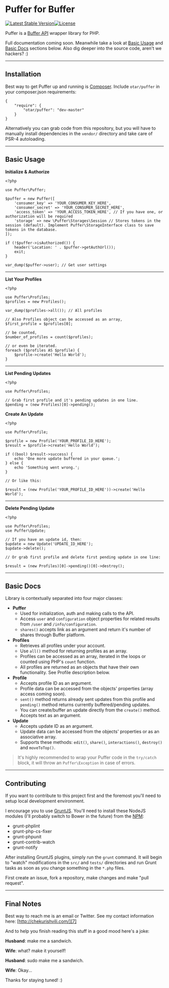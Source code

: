**Puffer** for **Buffer**
=========================

[![Latest Stable Version](https://poser.pugx.org/otar/puffer/v/stable.svg)](https://packagist.org/packages/otar/puffer)[![License](https://poser.pugx.org/otar/puffer/license.svg)](https://packagist.org/packages/otar/puffer)

Puffer is a [Buffer API][1] wrapper library for PHP.

Full documentation coming soon. Meanwhile take a look at [Basic Usage][2] and [Basic Docs][3] sections below. Also dig deeper into the source code, aren't we hackers? :)

----------

Installation
------------
Best way to get Puffer up and running is [Composer][4]. Include `otar/puffer` in your composer.json requirements:

    {
        "require": {
            "otar/puffer": "dev-master"
        }
    }

Alternatively you can grab code from this repository, but you will have to manually install dependencies in the `vendor/` directory and take care of PSR-4 autoloading.

----------

Basic Usage
-----------

**Initialize & Authorize**

    <?php

    use Puffer\Puffer;

    $puffer = new Puffer([
        'consumer_key' => 'YOUR_CONSUMER_KEY_HERE',
        'consumer_secret' => 'YOUR_CONSUMER_SECRET_HERE',
        'access_token' => 'YOUR_ACCESS_TOKEN_HERE', // If you have one, or authorization will be required
        'storage' => new \Puffer\Storages\Session // Stores tokens in the session (default). Implement Puffer\StorageInterface class to save tokens in the database.
    ]);

    if (!$puffer->isAuthorized()) {
        header('Location: ' . $puffer->getAuthUrl());
        exit;
    }

    var_dump($puffer->user); // Get user settings


----------


**List Your Profiles**

    <?php

    use Puffer\Profiles;
    $profiles = new Profiles();

    var_dump($profiles->all()); // All profiles

    // Also Profiles object can be accessed as an array,
    $first_profile = $profiles[0];

    // be counted,
    $number_of_profiles = count($profiles);

    // or even be iterated.
    foreach ($profiles AS $profile) {
        $profile->create('Hello World');
    }

----------

**List Pending Updates**

    <?php

    use Puffer\Profiles;

    // Grab first profile and it's pending updates in one line.
    $pending = (new Profiles)[0]->pending();

**Create An Update**

    <?php

    use Puffer\Profile;

    $profile = new Profile('YOUR_PROFILE_ID_HERE');
    $result = $profile->create('Hello World');

    if ((bool) $result->success) {
        echo 'One more update buffered in your queue.';
    } else {
        echo 'Something went wrong.';
    }

    // Or like this:

    $result = (new Profile('YOUR_PROFILE_ID_HERE'))->create('Hello World');

----------

**Delete Pending Update**

    <?php

    use Puffer\Profiles;
    use Puffer\Update;

    // If you have an update id, then:
    $update = new Update('UPDATE_ID_HERE');
    $update->delete();

    // Or grab first profile and delete first pending update in one line:

    $result = (new Profiles)[0]->pending()[0]->destroy();


----------

Basic Docs
------------
Library is contextually separated into four major classes:

 - **Puffer**
     - Used for initialization, auth and making calls to the API.
     - Access `user` and `configuration` object properties for related results from `/user` and `/info/configuration`.
     - `shares()` accepts link as an argument and return it's number of shares through Buffer platform.
 - **Profiles**
     - Retrieves all profiles under your account.
     - Use `all()` method for returning profiles as an array.
     - Profiles can be accessed as an array, iterated in the loops or counted using PHP's `count` function.
     - All profiles are returned as an objects that have their own functionality. See Profile description below.
 - **Profile**
     - Accepts profile ID as an argument.
     - Profile data can be accessed from the objects' properties (array access coming soon).
     - `sent()` method returns already sent updates from this profile and `pending()` method returns currently buffered/pending updates.
     - You can create/buffer an update directly from the `create()` method. Accepts text as an argument.
 - **Update**
     - Accepts update ID as an argument.
     - Update data can be accessed from the objects' properties or as an associative array.
     - Supports these methods: `edit()`, `share()`, `interactions()`, `destroy()` and `moveToTop()`.

> It's highly recommended to wrap your Puffer code in the `try/catch`
> block, it will throw an `Puffer\Exception` in case of errors.

----------

Contributing
------------

If you want to contribute to this project first and the foremost you'll need to setup local development environment.

I encourage you to use [GruntJS][5]. You'll need to install these NodeJS modules (I'll probably switch to Bower in the future) from the [NPM][6]:

 - grunt-phplint
 - grunt-php-cs-fixer
 - grunt-phpunit
 - grunt-contrib-watch
 - grunt-notify

After installing GruntJS plugins, simply run the `grunt` command. It will begin to "watch" modifications in the `src/` and `tests/` directories and run Grunt tasks as soon as you change something in the `*.php` files.

First create an issue, fork a repository, make changes and make "pull request".

----------

Final Notes
------
Best way to reach me is an email or Twitter. See my contact information here: [http://chekurishvili.com/][7]

And to help you finish reading this stuff in a good mood here's a joke:

**Husband**: make me a sandwich.

**Wife**: what? make it yourself!

**Husband**: sudo make me a sandwich.

**Wife**: Okay...

Thanks for staying tuned! :)

  [1]: https://bufferapp.com/developers/api
  [2]: #basic-usage
  [3]: #basic-docs
  [4]: https://getcomposer.org/
  [5]: http://gruntjs.com/
  [6]: https://www.npmjs.org/
  [7]: http://chekurishvili.com/
